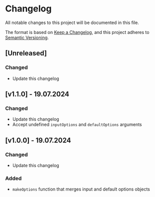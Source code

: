 # Changelog

All notable changes to this project will be documented in this file.

The format is based on [Keep a Changelog](https://keepachangelog.com/en/1.0.0/),
and this project adheres to [Semantic Versioning](https://semver.org/spec/v2.0.0.html).

## [Unreleased]
### Changed
- Update this changelog

## [v1.1.0] - 19.07.2024
### Changed
- Update this changelog
- Accept undefined `inputOptions` and `defaultOptions` arguments 

## [v1.0.0] - 19.07.2024
### Changed
- Update this changelog

### Added
- `makeOptions` function that merges input and default options objects
